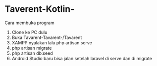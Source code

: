 # Taverent-Kotlin-
Cara membuka program

1. Clone ke PC dulu
2. Buka Tavarent-Tavarent-/Tavarent
3. XAMPP nyalakan lalu php artisan serve
4. php artisan migrate
5. php artisan db:seed
4. Android Studio baru bisa jalan setelah laravel di serve dan di migrate

